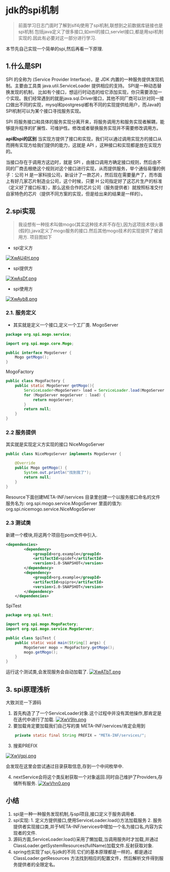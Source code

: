# jdk的spi机制
>前面学习日志门面时了解到slf4j使用了spi机制,联想到之前数据库链接也是spi机制.包括java定义了很多接口,如xml的接口,servlet接口,都是用spi机制实现的.因此有必要对这一部分进行学习.

本节先自己实现一个简单的spi,然后再看一下原理.
## 1.什么是SPI
SPI 的全称为 (Service Provider Interface)，是 JDK 内置的一种服务提供发现机制。主要由工具类 java.util.ServiceLoader 提供相应的支持。
SPI是一种动态替换发现的机制， 比如有个接口，想运行时动态的给它添加实现，你只需要添加一个实现。我们经常遇到的就是java.sql.Driver接口，其他不同厂商可以针对同一接口做出不同的实现，mysql和postgresql都有不同的实现提供给用户，而Java的SPI机制可以为某个接口寻找服务实现。

SPI 将服务接口和具体的服务实现分离开来，将服务调用方和服务实现者解耦，能够提升程序的扩展性、可维护性。修改或者替换服务实现并不需要修改调用方。

**api和spi的区别**
当实现方提供了接口和实现，我们可以通过调用实现方的接口从而拥有实现方给我们提供的能力，这就是 API ，这种接口和实现都是放在实现方的。

当接口存在于调用方这边时，就是 SPI ，由接口调用方确定接口规则，然后由不同的厂商去根绝这个规则对这个接口进行实现，从而提供服务，举个通俗易懂的例子：公司 H 是一家科技公司，新设计了一款芯片，然后现在需要量产了，而市面上有好几家芯片制造业公司，这个时候，只要 H 公司指定好了这芯片生产的标准（定义好了接口标准），那么这些合作的芯片公司（服务提供者）就按照标准交付自家特色的芯片（提供不同方案的实现，但是给出来的结果是一样的）。

## 2.spi实现
>我设想有一种技术叫做mogo(其实这种技术并不存在),因为这项技术很火暴(假的),java定义了mogo服务的接口.然后其他mogo技术的实现提供了被调用方.
项目图如下
- spi定义方 

[![XwAU4H.png](https://s1.ax1x.com/2022/06/05/XwAU4H.png)](https://imgtu.com/i/XwAU4H)

- spi提供方

[![XwAsDf.png](https://s1.ax1x.com/2022/06/05/XwAsDf.png)](https://imgtu.com/i/XwAsDf)

- spi使用方

[![XwAyb8.png](https://s1.ax1x.com/2022/06/05/XwAyb8.png)](https://imgtu.com/i/XwAyb8)
### 2.1. 服务定义

- 其实就是定义一个接口,定义一个工厂类.
MogoServer
```java
package org.spi.mogo.service;

import org.spi.mogo.core.Mogo;

public interface MogoServer {
    Mogo getMogo();
}
```

MogoFactory
```java
public class MogoFactory {
    public static MogoServer getMogo(){
        ServiceLoader<MogoServer> load = ServiceLoader.load(MogoServer.class); //java实现
        for (MogoServer mogoServer : load) {
            return mogoServer;
        }
        return null;
    }
}
```

### 2.2 服务提供
其实就是实现定义方实现的接口
NiceMogoServer

```java
public class NiceMogoServer implements MogoServer {

    @Override
    public Mogo getMogo() {
        System.out.println("找到我了");
        return null;
    }
}
```
Resource下面创建META-INF/services 目录里创建一个以服务接口命名的文件
服务名为: org.spi.mogo.service.MogoServer
里面的值为: org.spi.nicemogo.service.NiceMogoServer

### 2.3 测试类
新建一个模块,将这两个项目在pom文件中引入.

```xml
<dependencies>
        <dependency>
            <groupId>org.example</groupId>
            <artifactId>spidef</artifactId>
            <version>1.0-SNAPSHOT</version>
        </dependency>
        <dependency>
            <groupId>org.example</groupId>
            <artifactId>spipro</artifactId>
            <version>1.0-SNAPSHOT</version>
        </dependency>
    </dependencies>
```
SpiTest
```java
package org.spi.test;

import org.spi.mogo.MogoFactory;
import org.spi.mogo.service.MogoServer;

public class SpiTest {
    public static void main(String[] args) {
        MogoServer mogo = MogoFactory.getMogo();
        mogo.getMogo();
    }
}
```

运行这个测试类,会发现服务会自动加载了.
[![XwATbT.png](https://s1.ax1x.com/2022/06/05/XwATbT.png)](https://imgtu.com/i/XwATbT)

## 3. spi原理浅析

大致浏览一下源码

1. 首先构造了了一个ServiceLoader对象.这个过程中并没有其他操作,那肯定是在迭代中进行了加载.
[![XwV9ln.png](https://s1.ax1x.com/2022/06/05/XwV9ln.png)](https://imgtu.com/i/XwV9ln)
2. 要加载肯定要加载我们自己写的类 META-INF/services/肯定会用到

```java
    private static final String PREFIX = "META-INF/services/";
```
3. 搜索PREFIX

[![XwVgpj.png](https://s1.ax1x.com/2022/06/05/XwVgpj.png)](https://imgtu.com/i/XwVgpj)

会发现在这里会尝试通过目录获取信息,存到一个中间枚举中.

4. nextService会将这个类反射获取一个对象返回.同时自己维护了Providers,存储所有服务.
[![XwVhn0.png](https://s1.ax1x.com/2022/06/05/XwVhn0.png)](https://imgtu.com/i/XwVhn0)



## 小结

1. spi是一种一种服务发现机制,与spi项目,接口定义于服务调用者.
2. spi实现: 1. 定义方提供接口,使用ServiceLoader.load()方法加载服务 2. 服务提供者实现接口类,并于META-INF/services中增加一个名为接口名,内容为实现者的文件.
3. 源码方面,ServiceLoader.load()采用了懒加载,当调用服务时才加载,并通过ClassLoader.getSystemResources(fullName)加载文件.反射获取对象.
4. spring也实现了spi,与jdk的不同.它们的基本原理都是一样的，都是通过 ClassLoader.getResources 方法找到相应的配置文件，然后解析文件得到服务提供者的全限定名。